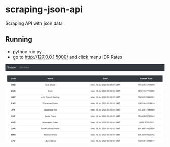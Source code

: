 # scraping-json-api
Scraping API with json data

## Running
- python run.py
- go to http://127.0.0.1:5000/ and click menu IDR Rates

![preview](/images/preview.png)
